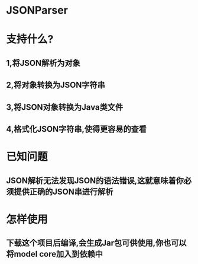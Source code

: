 # JSONParser
支持什么?
=============================================================
1,将JSON解析为对象
------------------------------------------------
2,将对象转换为JSON字符串
------------------------------------------------
3,将JSON对象转换为Java类文件
------------------------------------------------
4,格式化JSON字符串,使得更容易的查看
------------------------------------------------

已知问题
==============================================================
JSON解析无法发现JSON的语法错误,这就意味着你必须提供正确的JSON串进行解析
--------------------------------------------------------------
怎样使用
==============================================================
下载这个项目后编译,会生成Jar包可供使用,你也可以将model core加入到依赖中
---------------------------------------------------------------